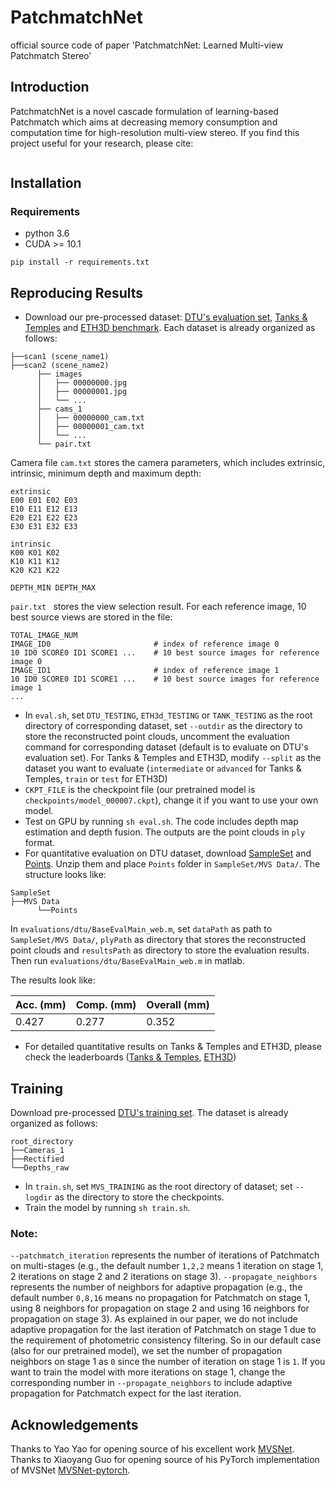 # PatchmatchNet
official source code of paper 'PatchmatchNet: Learned Multi-view Patchmatch Stereo'

## Introduction
PatchmatchNet is a novel cascade formulation of learning-based Patchmatch which aims at decreasing memory consumption and computation time for high-resolution multi-view stereo. If you find this project useful for your research, please cite: 

```

```

## Installation
### Requirements
* python 3.6
* CUDA >= 10.1

```
pip install -r requirements.txt
```

## Reproducing Results
* Download our pre-processed dataset: [DTU's evaluation set](https://drive.google.com/file/d/1jN8yEQX0a-S22XwUjISM8xSJD39pFLL_/view?usp=sharing), [Tanks & Temples](https://drive.google.com/file/d/1gAfmeoGNEFl9dL4QcAU4kF0BAyTd-r8Z/view?usp=sharing) and [ETH3D benchmark](https://polybox.ethz.ch/index.php/s/pmTGWobErOnhEg0). Each dataset is already organized as follows:
```
├──scan1 (scene_name1)
├──scan2 (scene_name2) 
      ├── images                 
      │   ├── 00000000.jpg       
      │   ├── 00000001.jpg       
      │   └── ...                
      ├── cams_1                   
      │   ├── 00000000_cam.txt   
      │   ├── 00000001_cam.txt   
      │   └── ...                
      └── pair.txt  
```
Camera file ``cam.txt`` stores the camera parameters, which includes extrinsic, intrinsic, minimum depth and maximum depth:
```
extrinsic
E00 E01 E02 E03
E10 E11 E12 E13
E20 E21 E22 E23
E30 E31 E32 E33

intrinsic
K00 K01 K02
K10 K11 K12
K20 K21 K22

DEPTH_MIN DEPTH_MAX 
```
``pair.txt `` stores the view selection result. For each reference image, 10 best source views are stored in the file:
```
TOTAL_IMAGE_NUM
IMAGE_ID0                       # index of reference image 0 
10 ID0 SCORE0 ID1 SCORE1 ...    # 10 best source images for reference image 0 
IMAGE_ID1                       # index of reference image 1
10 ID0 SCORE0 ID1 SCORE1 ...    # 10 best source images for reference image 1 
...
``` 

* In ``eval.sh``, set `DTU_TESTING`, `ETH3d_TESTING` or `TANK_TESTING` as the root directory of corresponding dataset, set `--outdir` as the directory to store the reconstructed point clouds, uncomment the evaluation command for corresponding dataset (default is to evaluate on DTU's evaluation set). For Tanks & Temples and ETH3D, modify `--split` as the dataset you want to evaluate (`intermediate` or `advanced` for Tanks & Temples, `train` or `test` for ETH3D)
* `CKPT_FILE` is the checkpoint file (our pretrained model is `checkpoints/model_000007.ckpt`), change it if you want to use your own model. 
* Test on GPU by running `sh eval.sh`. The code includes depth map estimation and depth fusion. The outputs are the point clouds in `ply` format. 
* For quantitative evaluation on DTU dataset, download [SampleSet](http://roboimagedata.compute.dtu.dk/?page_id=36) and [Points](http://roboimagedata.compute.dtu.dk/?page_id=36). Unzip them and place `Points` folder in `SampleSet/MVS Data/`. The structure looks like:
```
SampleSet
├──MVS Data
      └──Points
```
In ``evaluations/dtu/BaseEvalMain_web.m``, set `dataPath` as path to `SampleSet/MVS Data/`, `plyPath` as directory that stores the reconstructed point clouds and `resultsPath` as directory to store the evaluation results. Then run ``evaluations/dtu/BaseEvalMain_web.m`` in matlab.

The results look like:

| Acc. (mm) | Comp. (mm) | Overall (mm) |
|-----------|------------|--------------|
| 0.427     | 0.277      | 0.352        |

* For detailed quantitative results on Tanks & Temples and ETH3D, please check the leaderboards ([Tanks & Temples](https://www.tanksandtemples.org/details/1170/), [ETH3D](https://www.eth3d.net/result_details?id=216))

## Training
Download pre-processed [DTU's training set](https://polybox.ethz.ch/index.php/s/ugDdJQIuZTk4S35). The dataset is already organized as follows:
```
root_directory
├──Cameras_1
├──Rectified
└──Depths_raw
```
* In ``train.sh``, set `MVS_TRAINING` as the root directory of dataset; set `--logdir` as the directory to store the checkpoints. 
* Train the model by running `sh train.sh`.

### Note:
`--patchmatch_iteration` represents the number of iterations of Patchmatch on multi-stages (e.g., the default number `1,2,2` means 1 iteration on stage 1, 2 iterations on stage 2 and 2 iterations on stage 3). `--propagate_neighbors` represents the number of neighbors for adaptive propagation (e.g., the default number `0,8,16` means no propagation for Patchmatch on stage 1, using 8 neighbors for propagation on stage 2 and using 16 neighbors for propagation on stage 3). As explained in our paper, we do not include adaptive propagation for the last iteration of Patchmatch on stage 1 due to the requirement of photometric consistency filtering. So in our default case (also for our pretrained model), we set the number of propagation neighbors on stage 1 as `0` since the number of iteration on stage 1 is `1`. If you want to train the model with more iterations on stage 1, change the corresponding number in `--propagate_neighbors` to include adaptive propagation for Patchmatch expect for the last iteration.

## Acknowledgements
Thanks to Yao Yao for opening source of his excellent work [MVSNet](https://github.com/YoYo000/MVSNet). Thanks to Xiaoyang Guo for opening source of his PyTorch implementation of MVSNet [MVSNet-pytorch](https://github.com/xy-guo/MVSNet_pytorch).
